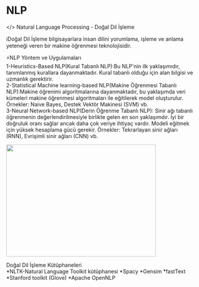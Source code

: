 # NLP

</> Natural Language Processing - Doğal Dil İşleme

ℹ️Doğal Dil İşleme bilgisayarlara insan dilini yorumlama, işleme ve anlama yeteneği veren bir makine öğrenmesi teknolojisidir.</br>

⚡️NLP Yöntem ve Uygulamaları</br>
1-Heuristics-Based NLP(Kural Tabanlı NLP):Bu NLP'nin ilk yaklaşımıdır, tanımlanmış kurallara dayanmaktadır. Kural tabanlı olduğu için alan bilgisi ve uzmanlık gerektirir. </br>
2-Statistical Machine learning-based NLP(Makine Öğrenmesi Tabanlı NLP):Makine öğrenimi algoritmalarına dayanmaktadır, bu yaklaşımda veri kümeleri makine öğrenmesi algoritmaları ile eğitilerek model oluşturulur. Örnekler: Naive Bayes, Destek Vektör Makinesi (SVM) vb.</br>
3-Neural Network-based NLP(Derin Öğrenme Tabanlı NLP): Sinir ağı tabanlı öğrenmenin değerlendirilmesiyle birlikte gelen en son yaklaşımdır. İyi bir doğruluk oranı sağlar ancak daha çok veriye ihtiyaç vardır. Modeli eğitmek için yüksek hesaplama gücü gerekir. Örnekler: Tekrarlayan sinir ağları (RNN), Evrişimli sinir ağları (CNN) vb.</br>

<img src="https://github.com/beyzaatosun/NLP/assets/58009985/d6de0d02-3639-4037-846d-8400b1a13229" width="400" height="300">

Doğal Dil İşleme Kütüphaneleri<br>
*NLTK-Natural Language Toolkit kütüphanesi
*Spacy
*Gensim
*fastText
*Stanford toolkit (Glove)
*Apache OpenNLP

